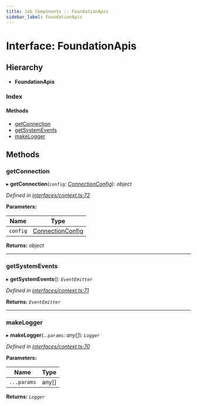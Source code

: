 ```yaml
---
title: Job Components :: FoundationApis
sidebar_label: FoundationApis
---
```


# Interface: FoundationApis

## Hierarchy

* **FoundationApis**

### Index

#### Methods

* [getConnection](foundationapis.md#getconnection)
* [getSystemEvents](foundationapis.md#getsystemevents)
* [makeLogger](foundationapis.md#makelogger)

## Methods

###  getConnection

▸ **getConnection**(`config`: *[ConnectionConfig](connectionconfig.md)*): *object*

*Defined in [interfaces/context.ts:72](https://github.com/terascope/teraslice/blob/6e018493/packages/job-components/src/interfaces/context.ts#L72)*

**Parameters:**

Name | Type |
------ | ------ |
`config` | [ConnectionConfig](connectionconfig.md) |

**Returns:** *object*

___

###  getSystemEvents

▸ **getSystemEvents**(): *`EventEmitter`*

*Defined in [interfaces/context.ts:71](https://github.com/terascope/teraslice/blob/6e018493/packages/job-components/src/interfaces/context.ts#L71)*

**Returns:** *`EventEmitter`*

___

###  makeLogger

▸ **makeLogger**(...`params`: *any[]*): *`Logger`*

*Defined in [interfaces/context.ts:70](https://github.com/terascope/teraslice/blob/6e018493/packages/job-components/src/interfaces/context.ts#L70)*

**Parameters:**

Name | Type |
------ | ------ |
`...params` | any[] |

**Returns:** *`Logger`*
